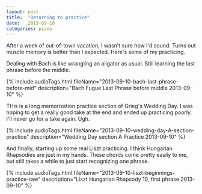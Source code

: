 ```yaml
---
layout: post
title:  "Returning to practice"
date:   2013-09-10
categories: piano
---
```


After a week of out-of-town vacation, I wasn't sure how I'd sound. Turns out muscle memory is better than I expected. Here's some of my practicing.

Dealing with Bach is like wrangling an aligator as usual. Still learning the last phrase before the middle.

{% include audioTags.html fileName="2013-09-10-bach-last-phrase-before-mid" description="Bach Fugue Last Phrase before middle 2013-09-10" %}

THis is a long memorization practice section of Grieg's Wedding Day. I was hoping to get a really good take at the end and ended up practicing poorly. I'll never go for a take again. Ugh.

{% include audioTags.html fileName="2013-09-10-wedding-day-A-section-practice" description="Wedding Day section A Practice 2013-09-10" %}

And finally, starting up some real Liszt practicing. I think Hungarian Rhapsodies are just in my hands. These chords come pretty easily to me, but still takes a while to just start recognizing one phrase.

{% include audioTags.html fileName="2013-09-10-liszt-beginnings-practice-raw" description="Liszt Hungarian Rhapsody 10, first phrase 2013-09-10" %}
